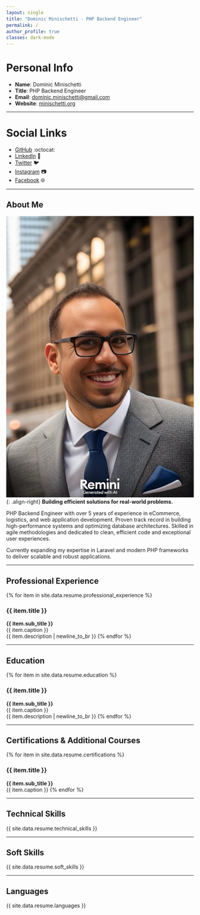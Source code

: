 ```yaml
---
layout: single
title: "Dominic Minischetti - PHP Backend Engineer"
permalink: /
author_profile: true
classes: dark-mode
---
```


# Personal Info
- **Name**: Dominic Minischetti
- **Title**: PHP Backend Engineer
- **Email**: [dominic.minischetti@gmail.com](mailto:dominic.minischetti@gmail.com)
- **Website**: [minischetti.org](https://minischetti.org)

---

# Social Links
- [GitHub](https://github.com/dminischetti) :octocat:
- [LinkedIn](https://www.linkedin.com/in/dminischetti) :briefcase:
- [Twitter](https://twitter.com/dominischetti) :bird:
- [Instagram](https://instagram.com/dminischetti) :camera:
- [Facebook](https://facebook.com/dominic.minischetti) :globe_with_meridians:

---

## About Me
![Profile Image](/images/IMG_1687.JPG){: .align-right}
**Building efficient solutions for real-world problems.**

PHP Backend Engineer with over 5 years of experience in eCommerce, logistics, and web application development. Proven track record in building high-performance systems and optimizing database architectures. Skilled in agile methodologies and dedicated to clean, efficient code and exceptional user experiences.

Currently expanding my expertise in Laravel and modern PHP frameworks to deliver scalable and robust applications.

---

## Professional Experience
{% for item in site.data.resume.professional_experience %}
### {{ item.title }}
**{{ item.sub_title }}**  
{{ item.caption }}  
{{ item.description | newline_to_br }}
{% endfor %}

---

## Education
{% for item in site.data.resume.education %}
### {{ item.title }}
**{{ item.sub_title }}**  
{{ item.caption }}  
{{ item.description | newline_to_br }}
{% endfor %}

---

## Certifications & Additional Courses
{% for item in site.data.resume.certifications %}
### {{ item.title }}
**{{ item.sub_title }}**  
{{ item.caption }}
{% endfor %}

---

## Technical Skills
{{ site.data.resume.technical_skills }}

---

## Soft Skills
{{ site.data.resume.soft_skills }}

---

## Languages
{{ site.data.resume.languages }}
